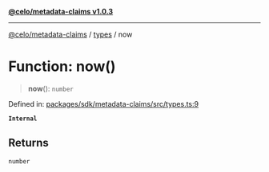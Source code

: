 [**@celo/metadata-claims v1.0.3**](../../README.md)

***

[@celo/metadata-claims](../../README.md) / [types](../README.md) / now

# Function: now()

> **now**(): `number`

Defined in: [packages/sdk/metadata-claims/src/types.ts:9](https://github.com/celo-org/developer-tooling/blob/master/packages/sdk/metadata-claims/src/types.ts#L9)

**`Internal`**

## Returns

`number`
